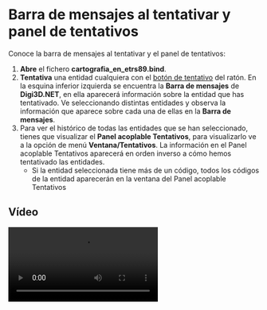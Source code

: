 # Barra de mensajes al tentativar y panel de tentativos

Conoce la barra de mensajes al tentativar y el panel de tentativos:

1. **Abre** el fichero **cartografia\_en\_etrs89.bind**.
2. **Tentativa** una entidad cualquiera con el [botón de tentativo](barra-mensajes-al-tentativar.md) del ratón. En la esquina inferior izquierda se encuentra la **Barra de mensajes** de **Digi3D.NET**, en ella aparecerá información sobre la entidad que has tentativado. Ve seleccionando distintas entidades y observa la información que aparece sobre cada una de ellas en la **Barra de mensajes**.
3. Para ver el histórico de todas las entidades que se han seleccionado, tienes que visualizar el **Panel acoplable Tentativos**, para visualizarlo ve a la opción de menú **Ventana/Tentativos**. La información en el Panel acoplable Tentativos aparecerá en orden inverso a cómo hemos tentativado las entidades.
   * Si la entidad seleccionada tiene más de un código, todos los códigos de la entidad aparecerán en la ventana del Panel acoplable Tentativos

## Vídeo

<video controls><source src="https://digi21.blob.core.windows.net/videos-ayuda/Barra%20de%20mensajes%20al%20tentativar%20y%20panel%20de%20tentativos.mp4" caption="" type="video/mp4"></video>

